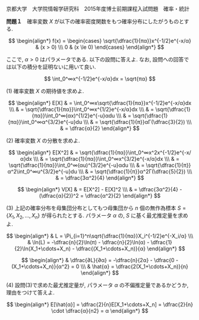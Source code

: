 京都大学　大学院情報学研究科　2015年度博士前期課程入試問題　確率・統計

**問題１**　確率変数 $X$ が以下の確率密度関数をもつ確率分布にしたがうものとする.

$$
    \begin{align*}
        f(x) = \begin{cases} 
            \sqrt{\dfrac{1}{πα}}x^{-1/2}e^{-x/α} & (x > 0) \\\ 0 & (x \le 0)
        \end{cases}
    \end{align*}
$$

ここで, $α > 0$ はパラメータである. 以下の設問に答えよ. なお, 設問への回答では以下の積分を証明ないに用いて良い.

$$
    \int_0^∞x^{-1/2}e^{-x/α}dx = \sqrt{πα}
$$

(1) 確率変数 $X$ の期待値を求めよ.

$$
    \begin{align*}
        E[X] & = \int_0^∞x\sqrt{\dfrac{1}{πα}}x^{-1/2}e^{-x/α}dx \\\
        & = \sqrt{\dfrac{1}{πα}}\int_0^∞x^{1/2}e^{-x/α}dx \\\
        & = \sqrt{\dfrac{1}{πα}}\int_0^∞(αx)^{1/2}e^{-u}αdu \\\
        & = \sqrt{\dfrac{1}{πα}}\int_0^∞α^{3/2}e^{-u}du \\\
        & = \sqrt{\dfrac{1}{π}}αΓ(\dfrac{3}{2}) \\\
        & = \dfrac{α}{2}
    \end{align*}
$$

(2) 確率変数 $X$ の分散を求めよ.

$$
    \begin{align*}
        E[X^2] & = \sqrt{\dfrac{1}{πα}}\int_0^∞x^2x^{-1/2}e^{-x/α}dx \\\
        & = \sqrt{\dfrac{1}{πα}}\int_0^∞x^{3/2}e^{-x/α}dx \\\
        & = \sqrt{\dfrac{1}{πα}}\int_0^∞(αu)^{3/2}e^{-u}αdu \\\
        & = \sqrt{\dfrac{1}{π}}α^2\int_0^∞u^{3/2}e^{-u}du \\\
        & = \sqrt{\dfrac{1}{π}}α^2Γ(\dfrac{5}{2}) \\\
        & = \dfrac{3α^2}{4}
    \end{align*}
$$

$$
    \begin{align*}
        V[X] & = E[X^2] - E[X]^2 \\\
        & = \dfrac{3α^2}{4} - (\dfrac{α}{2})^2 = \dfrac{α^2}{2}
    \end{align*}
$$

(3) 上記の確率分布を母集団分布としてもつ母集団から $n$ 個の無作為標本 $S = \{X_1,X_2,...,X_n\}$ が得られたとする. パラメータ $α$ の, $S$ に基く最尤推定量を求めよ.

$$
    \begin{align*}
        & L = \Pi_{i=1}^n\sqrt{\dfrac{1}{πα}}X_i^{-1/2}e^{-X_i/α} \\\
        & \ln(L) = -\dfrac{n}{2}\ln(π) - \dfrac{n}{2}\ln(α)  - \dfrac{1}{2}\ln(X_1+\cdots+X_n) - \dfrac{(X_1+\cdots+X_n)}{α}
    \end{align*}
$$

$$
    \begin{align*}
        & \dfrac{∂L}{∂α} = -\dfrac{n}{2α} - \dfrac{0 - (X_1+\cdots+X_n)}{α^2} = 0 \\\
        & \hat{α} = \dfrac{2(X_1+\cdots+X_n)}{n}
    \end{align*}
$$

(4) 設問(3)で求めた最尤推定量が, パラメータ $α$ の不偏推定量であるかどうか, 理由をつけて答えよ.

$$
    \begin{align*}
        E[\hat{α}] = \dfrac{2}{n}E[X_1+\cdots+X_n] = \dfrac{2}{n} \cdot \dfrac{α}{n2} = α
    \end{align*}
$$


